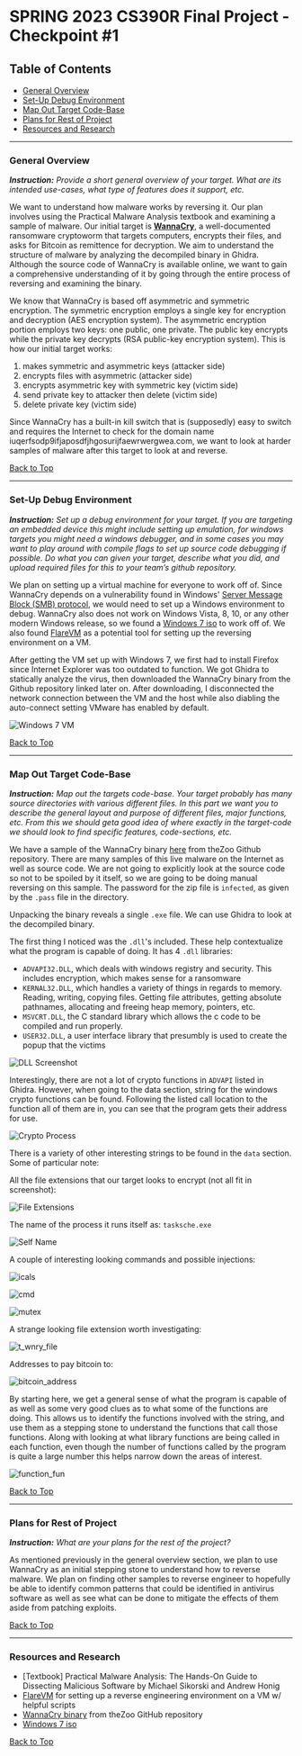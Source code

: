 # SPRING 2023 CS390R Final Project - Checkpoint #1

## Table of Contents
- [General Overview](https://github.com/jlcai/390r-final-project/blob/main/checkpoint1.md#general-overview)
- [Set-Up Debug Environment](https://github.com/jlcai/390r-final-project/blob/main/checkpoint1.md#set-up-debug-environment)
- [Map Out Target Code-Base](https://github.com/jlcai/390r-final-project/blob/main/checkpoint1.md#map-out-target-code-base)
- [Plans for Rest of Project](https://github.com/jlcai/390r-final-project/blob/main/checkpoint1.md#plans-for-rest-of-project)
- [Resources and Research](https://github.com/jlcai/390r-final-project/blob/main/checkpoint1.md#resources-and-research)

-----

### General Overview
_**Instruction:** Provide a short general overview of your target. What are its intended use-cases,
what type of features does it support, etc._

We want to understand how malware works by reversing it. Our plan involves using the Practical Malware Analysis textbook and examining a sample of malware. Our initial target is [**WannaCry**](https://en.wikipedia.org/wiki/WannaCry_ransomware_attack), a well-documented ransomware cryptoworm that targets computers, encrypts their files, and asks for Bitcoin as remittence for decryption. We aim to understand the structure of malware by analyzing the decompiled binary in Ghidra. Although the source code of WannaCry is available online, we want to gain a comprehensive understanding of it by going through the entire process of reversing and examining the binary.

We know that WannaCry is based off asymmetric and symmetric encryption. The symmetric encryption employs a single key for encryption and decryption (AES encryption system). The asymmetric encryption portion employs two keys: one public, one private. The public key encrypts while the private key decrypts (RSA public-key encryption system). This is how our initial target works:
1. makes symmetric and asymmetric keys (attacker side)
2. encrypts files with asymmetric (attacker side)
3. encrypts asymmetric key with symmetric key (victim side)
4. send private key to attacker then delete (victim side)
5. delete private key (victim side)

Since WannaCry has a built-in kill switch that is (supposedly) easy to switch and requires the Internet to check for the domain name iuqerfsodp9ifjaposdfjhgosurijfaewrwergwea.com, we want to look at harder samples of malware after this target to look at and reverse.

[Back to Top](https://github.com/jlcai/390r-final-project/blob/main/checkpoint1.md)

-----

### Set-Up Debug Environment
_**Instruction:** Set up a debug environment for your target. If you are targeting an embedded
device this might include setting up emulation, for windows targets you might need a
windows debugger, and in some cases you may want to play around with compile
flags to set up source code debugging if possible. Do what you can given your
target, describe what you did, and upload required files for this to your team’s github
repository._

We plan on setting up a virtual machine for everyone to work off of. Since WannaCry depends on a vulnerability found in Windows' [Server Message Block (SMB) protocol](https://www.cisecurity.org/insights/blog/commonly-exploited-protocols-server-message-block-smb), we would need to set up a Windows environment to debug. WannaCry also does not work on Windows Vista, 8, 10, or any other modern Windows release, so we found a [Windows 7 iso](https://www.softlay.com/downloads/windows-7-ultimate) to work off of. 
We also found [FlareVM](https://github.com/mandiant/flare-vm) as a potential tool for setting up the reversing environment on a VM. 

After getting the VM set up with Windows 7, we first had to install Firefox since Internet Explorer was too outdated to function. We got Ghidra to statically analyze the virus, then downloaded the WannaCry binary from the Github repository linked later on. After downloading, I disconnected the network connection between the VM and the host while also diabling the auto-connect setting VMware has enabled by default. 

![Windows 7 VM](https://github.com/jlcai/390r-final-project/blob/main/screenshots/win7_vm_ss.png?raw=true)

[Back to Top](https://github.com/jlcai/390r-final-project/blob/main/checkpoint1.md)

-----

### Map Out Target Code-Base
_**Instruction:** Map out the targets code-base. Your target probably has many source directories
with various different files. In this part we want you to describe the general layout
and purpose of different files, major functions, etc. From this we should geta good
idea of where exactly in the target-code we should look to find specific features,
code-sections, etc._

We have a sample of the WannaCry binary [here](https://github.com/ytisf/theZoo/tree/master/malware/Binaries/Ransomware.WannaCry) from theZoo Github repository. There are many samples of this live malware on the Internet as well as source code. We are not going to explicitly look at the source code so not to be spoiled by it itself, so we are going to be doing manual reversing on this sample. The password for the zip file is `infected`, as given by the `.pass` file in the directory.

Unpacking the binary reveals a single `.exe` file. We can use Ghidra to look at the decompiled binary.

The first thing I noticed was the `.dll`'s included. These help contextualize what the program is capable of doing. It has 4 `.dll` libraries:

- `ADVAPI32.DLL`, which deals with windows registry and security. This includes encryption, which makes sense for a ransomware
- `KERNAL32.DLL`, which handles a variety of things in regards to memory. Reading, writing, copying files. Getting file attributes, getting absolute pathnames, allocating and freeing heap memory, pointers, etc.
- `MSVCRT.DLL`, the C standard library which allows the c code to be compiled and run properly. 
- `USER32.DLL`, a user interface library that presumbly is used to create the popup that the victims

![DLL Screenshot](./screenshots/dll.png)

Interestingly, there are not a lot of crypto functions in `ADVAPI` listed in Ghidra. However, when going to the data section, string for the windows crypto functions can be found. Following the listed call location to the function all of them are in, you can see that
the program gets their address for use. 

![Crypto Process](./screenshots/Crypto_Functions.png)

There is a variety of other interesting strings to be found in the `data` section. Some of particular note:

All the file extensions that our target looks to encrypt (not all fit in screenshot):

![File Extensions](./screenshots/File_Extensions.png)

The name of the process it runs itself as: `tasksche.exe`

![Self Name](./screenshots/tasksche.png)

A couple of interesting looking commands and possible injections:

![icals](./screenshots/icals.png)

![cmd](./screenshots/cmd.png)

![mutex](./screenshots/mutex.png)

A strange looking file extension worth investigating:

![t_wnry_file](./screenshots/t_wnry_file.png)

Addresses to pay bitcoin to:

![bitcoin_address](./screenshots/bitcoin_addresses.png)


By starting here, we get a general sense of what the program is capable of as well as some very good clues as to what some of the functions are doing. This allows us to identify the functions involved with the string, and use them as a stepping stone to understand the functions that call those functions. Along with looking at what library functions are being called in each function, even though the number of functions called by the program is quite a large number this helps narrow down the areas of interest. 

![function_fun](./screenshots/function_fun.png)

[Back to Top](https://github.com/jlcai/390r-final-project/blob/main/checkpoint1.md)

-----

### Plans for Rest of Project
_**Instruction:** What are your plans for the rest of the project?_

As mentioned previously in the general overview section, we plan to use WannaCry as an initial stepping stone to understand how to reverse malware. We plan on finding other samples to reverse engineer to hopefully be able to identify common patterns that could be identified in antivirus software as well as see what can be done to mitigate the effects of them aside from patching exploits.

[Back to Top](https://github.com/jlcai/390r-final-project/blob/main/checkpoint1.md)

-----

### Resources and Research
- [Textbook] Practical Malware Analysis: The Hands-On Guide to Dissecting Malicious Software by Michael Sikorski and Andrew Honig
- [FlareVM](https://github.com/mandiant/flare-vm) for setting up a reverse engineering environment on a VM w/ helpful scripts
- [WannaCry binary](https://github.com/ytisf/theZoo/tree/master/malware/Binaries/Ransomware.WannaCry) from theZoo GitHub repository
- [Windows 7 iso](https://www.softlay.com/downloads/windows-7-ultimate)

[Back to Top](https://github.com/jlcai/390r-final-project/blob/main/checkpoint1.md)
